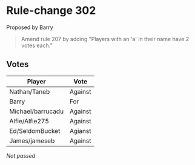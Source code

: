 # Rule-change 302

Proposed by Barry

> Amend rule 207 by adding "Players with an 'a' in their name have 2 votes each."

## Votes

| Player            | Vote    |
|-------------------|---------|
| Nathan/Taneb      | Against |
| Barry             | For     |
| Michael/barrucadu | Against |
| Alfie/Alfie275    | Against |
| Ed/SeldomBucket   | Agianst |
| James/jameseb     | Against |

*Not passed*
